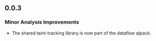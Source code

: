 ## 0.0.3

### Minor Analysis Improvements

* The shared taint-tracking library is now part of the dataflow qlpack.
